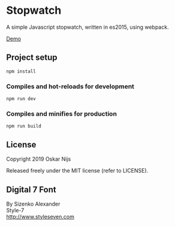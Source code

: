 # Stopwatch

A simple Javascript stopwatch, written in es2015, using webpack.

<a href="https://stopwatch.oskarnijs.nl/">Demo</a>

## Project setup
```
npm install
```

### Compiles and hot-reloads for development
```
npm run dev
```

### Compiles and minifies for production
```
npm run build
```

## License

Copyright 2019 Oskar Nijs

Released freely under the MIT license (refer to LICENSE).

## Digital 7 Font
By Sizenko Alexander<br>
Style-7<br>
http://www.styleseven.com<br>